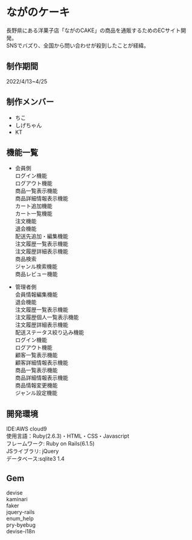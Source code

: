 # ながのケーキ

長野県にある洋菓子店「ながのCAKE」の商品を通販するためのECサイト開発。<br>
SNSでバズり、全国から問い合わせが殺到したことが経緯。<br>

## 制作期間
2022/4/13~4/25

## 制作メンバー
- ちこ
- しげちゃん
- KT

## 機能一覧
- 会員側<br>
			ログイン機能<br>
			ログアウト機能<br>
			商品一覧表示機能<br>
			商品詳細情報表示機能<br>
		カート追加機能<br>
		カート一覧機能<br>
		注文機能<br>
		退会機能<br>
		配送先追加・編集機能<br>
		注文履歴一覧表示機能<br>
		注文履歴詳細表示機能<br>
		商品検索<br>
		ジャンル検索機能<br>
		商品レビュー機能<br>

- 管理者側<br>
		会員情報編集機能<br>
		退会機能<br>
		注文履歴一覧表示機能<br>
		注文履歴個人一覧表示機能<br>
		注文履歴詳細表示機能<br>
		配送ステータス絞り込み機能<br>
		ログイン機能<br>
		ログアウト機能<br>
		顧客一覧表示機能<br>
		顧客詳細情報表示機能<br>
		商品一覧表示機能<br>
		商品詳細情報表示機能<br>
		商品情報変更機能<br>
		ジャンル設定機能<br>

## 開発環境
IDE:AWS cloud9<br>
使用言語：Ruby(2.6.3)・HTML・CSS・Javascript<br>
フレームワーク: Ruby on Rails(6.1.5)<br>
JSライブラリ: jQuery<br>
データベース:sqlite3 1.4<br>

## Gem
devise<br>
kaminari<br>
faker<br>
jquery-rails<br>
enum_help<br>
pry-byebug<br>
devise-i18n<br>